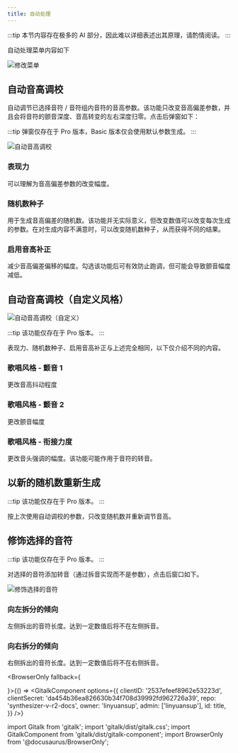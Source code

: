 ```yaml
---
title: 自动处理
---
```


:::tip
本节内容存在极多的 AI 部分，因此难以详细表述出其原理，请酌情阅读。
:::

自动处理菜单内容如下

![修改菜单](/docs/main_docs/menu/auto_process/1.png)

## 自动音高调校

自动调节已选择音符 / 音符组内音符的音高参数。该功能只改变音高偏差参数，并且会将音符的颤音深度、音高转变的左右深度归零。点击后弹窗如下：

:::tip
弹窗仅存在于 Pro 版本，Basic 版本仅会使用默认参数生成。
:::

![自动音高调校](/docs/main_docs/menu/auto_process/2.png)

### 表现力

可以理解为音高偏差参数的改变幅度。

### 随机数种子

用于生成音高偏差的随机数。该功能并无实际意义，但改变数值可以改变每次生成的参数。在对生成内容不满意时，可以改变随机数种子，从而获得不同的结果。

### 启用音高补正

减少音高偏差偏移的幅度。勾选该功能后可有效防止跑调，但可能会导致颤音幅度减低。

## 自动音高调校（自定义风格）

![自动音高调校（自定义）](/docs/main_docs/menu/auto_process/3.png)

:::tip
该功能仅存在于 Pro 版本。
:::

表现力、随机数种子、启用音高补正与上述完全相同，以下仅介绍不同的内容。

### 歌唱风格 - 颤音 1

更改音高抖动程度

### 歌唱风格 - 颤音 2

更改颤音幅度

### 歌唱风格 - 衔接力度

更改音头强调的幅度。该功能可能作用于音符的转音。

## 以新的随机数重新生成

:::tip
该功能仅存在于 Pro 版本。
:::

按上次使用自动调校的参数，只改变随机数并重新调节音高。

## 修饰选择的音符

:::tip
该功能仅存在于 Pro 版本。
:::

对选择的音符添加转音（通过拆音实现而不是参数），点击后窗口如下。

![修饰选择的音符](/docs/main_docs/menu/auto_process/4.png)

### 向左拆分的倾向

左侧拆出的音符长度。达到一定数值后将不在左侧拆音。

### 向右拆分的倾向

右侧拆出的音符长度。达到一定数值后将不在右侧拆音。

<BrowserOnly fallback={<div></div>}>{() => <GitalkComponent options={{
    clientID: '2537efeef8962e53223d',
    clientSecret: 'da454b36ea826630b34f708d39992fd962726a39',
    repo: 'synthesizer-v-r2-docs',
    owner: 'linyuansup',
    admin: ['linyuansup'],
    id: title,
    }} />}
</BrowserOnly>

import Gitalk from 'gitalk';
import 'gitalk/dist/gitalk.css';
import GitalkComponent from 'gitalk/dist/gitalk-component';
import BrowserOnly from '@docusaurus/BrowserOnly';